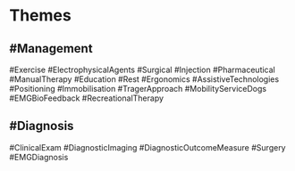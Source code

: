 # Themes

## #Management
#Exercise 
#ElectrophysicalAgents 
#Surgical 
#Injection 
#Pharmaceutical 
#ManualTherapy 
#Education 
#Rest 
#Ergonomics 
#AssistiveTechnologies 
#Positioning 
#Immobilisation 
#TragerApproach 
#MobilityServiceDogs 
#EMGBioFeedback 
#RecreationalTherapy 

## #Diagnosis
#ClinicalExam 
#DiagnosticImaging 
#DiagnosticOutcomeMeasure 
#Surgery 
#EMGDiagnosis 